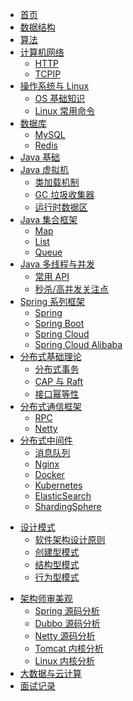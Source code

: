 * [首页](Home)
* [数据结构](DataStructure/)
* [算法](Algos/)
* [计算机网络](Network/)
  * [HTTP](Network/HTTP)
  * [TCPIP](Network/TCPIP)
* [操作系统与 Linux](OS/)
  * [OS 基础知识](OS/Basic)
  * [Linux 常用命令](OS/Command)
* [数据库](Database/)
  * [MySQL](Database/MySQL)
  * [Redis](Database/Redis)
* [Java 基础](Java/Basic)
* [Java 虚拟机](JVM/)
  * [类加载机制](JVM/ClassLoader)
  * [GC 垃圾收集器](JVM/GC)
  * [运行时数据区](JVM/MemoryRegion)
* [Java 集合框架](JavaCollections/)
  * [Map](JavaCollections/Map)
  * [List](JavaCollections/List)
  * [Queue](JavaCollections/Queue)
* [Java 多线程与并发](JavaConcurrency/)
  * [常用 API](JavaConcurrency/BasicAPI)
  * [秒杀/高并发关注点](JavaConcurrency/Seckill)
* [Spring 系列框架](Spring/)
  * [Spring](Spring/Spring)
  * [Spring Boot](Spring/SpringBoot)
  * [Spring Cloud](Spring/SpringCloud)
  * [Spring Cloud Alibaba]()
* [分布式基础理论](Distributed/Basic/)
  * [分布式事务](Distributed/Basic/Transaction)
  * [CAP 与 Raft](Distributed/Basic/CAPAndRaft)
  * [接口幂等性](Distributed/Basic/Idempotent)
* [分布式通信框架]()
  * [RPC]()
  * [Netty]()
* [分布式中间件](Distributed/Middleware/)
  * [消息队列](Distributed/Middleware/MQ)
  * [Nginx](Distributed/Utils/Nginx)
  * [Docker]()
  * [Kubernetes]()
  * [ElasticSearch]()
  * [ShardingSphere]()

- [设计模式](DesignPatterns/)
  - [软件架构设计原则]()
  - [创建型模式]()
  - [结构型模式]()
  - [行为型模式]()

* [架构师审美观]()
  * [Spring 源码分析]()
  * [Dubbo 源码分析]()
  * [Netty 源码分析]()
  * [Tomcat 内核分析]()
  * [Linux 内核分析]()
* [大数据与云计算]()
* [面试记录](Interview/)
